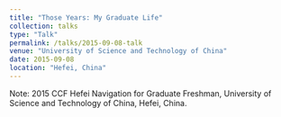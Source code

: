 ```yaml
---
title: "Those Years: My Graduate Life"
collection: talks
type: "Talk"
permalink: /talks/2015-09-08-talk
venue: "University of Science and Technology of China"
date: 2015-09-08
location: "Hefei, China"
---
```


Note: 2015 CCF Hefei Navigation for Graduate Freshman, University of Science and Technology of China, Hefei, China.
